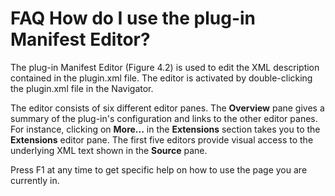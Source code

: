 

FAQ How do I use the plug-in Manifest Editor?
=============================================

The plug-in Manifest Editor (Figure 4.2) is used to edit the XML description contained in the plugin.xml file. The editor is activated by double-clicking the plugin.xml file in the Navigator.


The editor consists of six different editor panes. The **Overview** pane gives a summary of the plug-in's configuration and links to the other editor panes. For instance, clicking on **More...** in the **Extensions** section takes you to the **Extensions** editor pane. The first five editors provide visual access to the underlying XML text shown in the **Source** pane.

  

Press F1 at any time to get specific help on how to use the page you are currently in.

